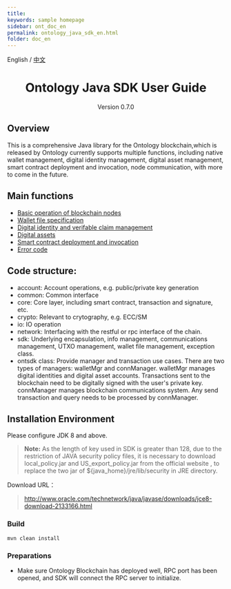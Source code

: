 ```yaml
---
title: 
keywords: sample homepage
sidebar: ont_doc_en
permalink: ontology_java_sdk_en.html
folder: doc_en
---
```


English / [中文](./ontology_java_sdk_blockchain_interop_zh.html)

<h1 align="center"> Ontology Java SDK User Guide </h1>
<p align="center" class="version">Version 0.7.0 </p>

## Overview

This is a comprehensive Java library for the Ontology blockchain,which is released by Ontology currently supports multiple functions, including native wallet management, digital identity management, digital asset management, smart contract deployment and invocation, node communication, with more to come in the future. 

## Main functions


- [Basic operation of blockchain nodes](basic.md)
- [Wallet file specification](Wallet_File_Specification.md)
- [Digital identity and verifable claim management](identity_claim.md)
- [Digital assets](asset.md)
- [Smart contract deployment and invocation](smartcontract.md)
- [Error code](errorcode.md)


## Code structure:

* account: Account operations, e.g. public/private key generation
* common: Common interface
* core: Core layer, including smart contract, transaction and signature, etc.
* crypto: Relevant to crytography, e.g. ECC/SM
* io: IO operation
* network: Interfacing with the restful or rpc interface of the chain.
* sdk: Underlying encapsulation, info management, communications management, UTXO management, wallet file management, exception class.
* ontsdk class: Provide manager and transaction use cases. There are two types of managers: walletMgr and connManager. walletMgr manages digital identities and digital asset accounts. Transactions sent to the blockchain need to be digitally signed with the user's private key. connManager manages blockchain communications system. Any send transaction and query needs to be processed by connManager.

## Installation Environment

Please configure JDK 8 and above.

> **Note:** As the length of key used in SDK is greater than 128, due to the restriction of JAVA security policy files, it is necessary to download local_policy.jar and US_export_policy.jar from the official website , to replace the two jar of ${java_home}/jre/lib/security in JRE directory.

Download URL：

>http://www.oracle.com/technetwork/java/javase/downloads/jce8-download-2133166.html


### Build

```
mvn clean install
```

### Preparations

* Make sure Ontology Blockchain has deployed well,  RPC port has been opened, and SDK will connect the RPC server to initialize.

